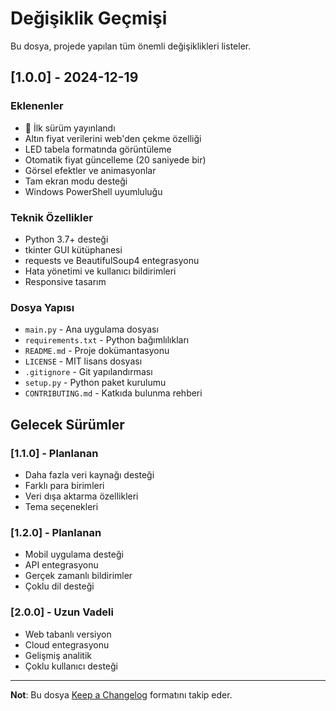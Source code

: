 # Değişiklik Geçmişi

Bu dosya, projede yapılan tüm önemli değişiklikleri listeler.

## [1.0.0] - 2024-12-19

### Eklenenler
- 🎉 İlk sürüm yayınlandı
- Altın fiyat verilerini web'den çekme özelliği
- LED tabela formatında görüntüleme
- Otomatik fiyat güncelleme (20 saniyede bir)
- Görsel efektler ve animasyonlar
- Tam ekran modu desteği
- Windows PowerShell uyumluluğu

### Teknik Özellikler
- Python 3.7+ desteği
- tkinter GUI kütüphanesi
- requests ve BeautifulSoup4 entegrasyonu
- Hata yönetimi ve kullanıcı bildirimleri
- Responsive tasarım

### Dosya Yapısı
- `main.py` - Ana uygulama dosyası
- `requirements.txt` - Python bağımlılıkları
- `README.md` - Proje dokümantasyonu
- `LICENSE` - MIT lisans dosyası
- `.gitignore` - Git yapılandırması
- `setup.py` - Python paket kurulumu
- `CONTRIBUTING.md` - Katkıda bulunma rehberi

## Gelecek Sürümler

### [1.1.0] - Planlanan
- Daha fazla veri kaynağı desteği
- Farklı para birimleri
- Veri dışa aktarma özellikleri
- Tema seçenekleri

### [1.2.0] - Planlanan
- Mobil uygulama desteği
- API entegrasyonu
- Gerçek zamanlı bildirimler
- Çoklu dil desteği

### [2.0.0] - Uzun Vadeli
- Web tabanlı versiyon
- Cloud entegrasyonu
- Gelişmiş analitik
- Çoklu kullanıcı desteği

---

**Not**: Bu dosya [Keep a Changelog](https://keepachangelog.com/) formatını takip eder.
